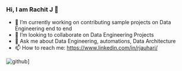 ### Hi, I am Rachit J 👋

<!--
**rachitj/rachitj** is a ✨ _special_ ✨ repository because its `README.md` (this file) appears on your GitHub profile.
-->

- 🔭 I’m currently working on contributing  sample projects on Data Engineering end to end
- 👯 I’m looking to collaborate on Data Engineering Projects
- 💬 Ask me about Data Engineering, automations, Data Architecture
- 📫 How to reach me: https://www.linkedin.com/in/rjauhari/


![github](https://img.shields.io/badge/GitHub-000000?style=for-the-badge&logo=GitHub&logoColor=white)]

